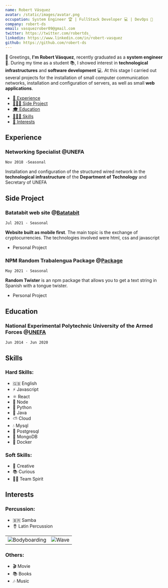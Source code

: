 ```yaml
---
name: Robert Vásquez
avatar: /static/images/avatar.png
occupation: System Engineer 🏆 | FullStack Developer 💻 | DevOps 🚀
company: robert-ds
email: vasquezrober09@gmail.com
twitter: https://twitter.com/robertds_
linkedin: https://www.linkedin.com/in/robert-vasquez
github: https://github.com/robert-ds
---
```


👋 Greetings, **I'm Robert Vásquez**, recently graduated as a **system engineer** 🚀. During my time as a student 📚, I showed interest in **technological infrastructures** and **software development** 💻. At this stage I carried out several projects for the installation of small computer communication networks, installation and configuration of servers, as well as small **web applications**.

- [💼 Experience](#experience)
- [🧑🏻‍💻 Side Project](#side-project)
- [🎓 Education](#education)
- [🤹🏼‍♂️ Skills](#skills)
- [🏐 Interests](#interests)

## Experience

### Networking Specialist **@UNEFA**

`Nov 2018 -Seasonal`

Installation and configuration of the structured wired network in the **technological infrastructure** of the **Department of Technology** and Secretary of UNEFA

## Side Project

### Batatabit web site @[Batatabit](https://github.com/robert-ds/Batatabit)

`Jul 2021 - Seasonal`

**Website built as mobile first**. The main topic is the exchange of cryptocurrencies.
The technologies involved were html, css and javascript

- Personal Project

### NPM Random Trabalengua Package @[Package](https://github.com/robert-ds/npm-random-trabalengua)

`May 2021 - Seasonal`

**Random Twister** is an npm package that allows you to get a text string in Spanish with a tongue twister.

- Personal Project
## Education

### National Experimental Polytechnic University of the Armed Forces @[UNEFA](https://www.https://www.unefa.edu.ve/)

`Jun 2014 - Jun 2020`

## Skills

### Hard Skills:

- 🇬🇧 English
- ⚡  Javascript
- ⚛  React
- 💚 Node
- 🐍 Python
- 🍵 Java
- ⛅ Cloud
- 💧 Mysql
- 🐘 Postgresql
- 🌱 MongoDB
- 🐳 Docker

### Soft Skills:

- 🎨 Creative
- 📚 Curious
- 🤝🏼 Team Spirit

## Interests

### Percussion:

- 🇧🇷 Samba
- 🪘 Latin Percussion

|                                                       |                                         |
| ----------------------------------------------------- | --------------------------------------- |
| ![Bodyboarding](/static/images/samba.png) | ![Wave](/static/images/latin-percussion.png) |

### Others:

- 🎬 Movie
- 📚 Books
- 🎶 Music

